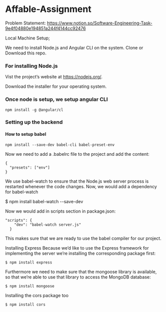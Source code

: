 # Affable-Assignment

Problem Statement: 
https://www.notion.so/Software-Engineering-Task-9e4f04880e194851a244f4144cc92476


Local Machine Setup;

We need to install Node.js and Angular CLI on the system.
Clone or Download this repo.


### For installing Node.js
Vist the project’s website at https://nodejs.org/.

Download the installer for your operating system.

### Once node is setup, we setup angular CLI

```npm install -g @angular/cl```




### Setting up the backend

#### How to setup babel
```npm install --save-dev babel-cli babel-preset-env```

Now we need to add a .babelrc file to the project and add the content:
```
{
  "presets": ["env"]
}

```
We use babel-watch to ensure that the Node.js web server process is restarted whenever the code changes. Now, we would add a dependency for babel-watch

$ npm install babel-watch --save-dev

Now we would add in scripts section in package.json:
```
"scripts": {
    "dev": "babel-watch server.js"
  }
```

This makes sure that we are ready to use the babel compiler for our project.

Installing Express
Because we’d like to use the Express framework for implementing the server we’re installing the corresponding package first:

```$ npm install express```

Furthermore we need to make sure that the mongoose library is available, so that we’re able to use that library to access the MongoDB database:

```$ npm install mongoose```

Installing the cors package too

```$ npm install cors```







